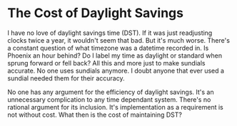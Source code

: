 # The Cost of Daylight Savings

I have no love of daylight savings time (DST). If it was just readjusting clocks twice a year, it wouldn't seem that bad. But it's much worse. There's a constant question of what timezone was a datetime recorded in. Is Phoenix an hour behind? Do I label my time as daylight or standard when sprung forward or fell back? All this and more just to make sundials accurate. No one uses sundials anymore. I doubt anyone that ever used a sundial needed them for their accuracy.

No one has any argument for the efficiency of daylight savings. It's an unnecessary complication to any time dependant system. There's no rational argument for its inclusion. It's implementation as a requirement is not without cost. What then is the cost of maintaining DST?
